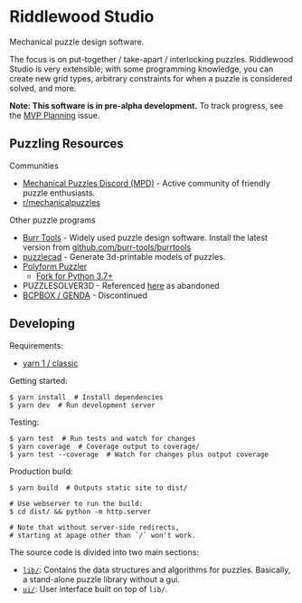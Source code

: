 # Riddlewood Studio

Mechanical puzzle design software.

The focus is on put-together / take-apart / interlocking puzzles. Riddlewood Studio is very extensible; with some programming knowledge, you can create new grid types, arbitrary constraints for when a puzzle is considered solved, and more.

**Note: This software is in pre-alpha development.** To track progress, see the [MVP Planning](https://github.com/mbrown1413/Riddlewood-Studio/issues/1) issue.


## Puzzling Resources

Communities
* [Mechanical Puzzles Discord (MPD)](https://discord.gg/waaZ2K9M) - Active community of friendly puzzle enthusiasts.
* [r/mechanicalpuzzles](https://www.reddit.com/r/mechanicalpuzzles/)

Other puzzle programs
* [Burr Tools](https://burrtools.sourceforge.net/) - Widely used puzzle design software. Install the latest version from [github.com/burr-tools/burrtools](https://github.com/burr-tools/burr-tools)
* [puzzlecad](https://github.com/aaron-siegel/puzzlecad) - Generate 3d-printable models of puzzles.
* [Polyform Puzzler](https://puzzler.sourceforge.net/)
  * [Fork for Python 3.7+](https://github.com/johnrudge/puzzler)
* PUZZLESOLVER3D - Referenced [here](https://burrtools.sourceforge.net/gui-doc/Prologue.html) as abandoned
* [BCPBOX / GENDA](https://billcutlerpuzzles.com/stock/program.html) - Discontinued


## Developing

Requirements:
  * [yarn 1 / classic](https://classic.yarnpkg.com/en/docs/install)

Getting started:

    $ yarn install  # Install dependencies
    $ yarn dev  # Run development server

Testing:

    $ yarn test  # Run tests and watch for changes
    $ yarn coverage  # Coverage output to coverage/
    $ yarn test --coverage  # Watch for changes plus output coverage

Production build:

    $ yarn build  # Outputs static site to dist/

    # Use webserver to run the build:
    $ cd dist/ && python -m http.server
    
    # Note that without server-side redirects,
    # starting at apage other than `/` won't work.

The source code is divided into two main sections:
  * [`lib/`](lib/): Contains the data structures and algorithms for puzzles. Basically, a stand-alone puzzle library without a gui.
  * [`ui/`](ui/): User interface built on top of `lib/`.
